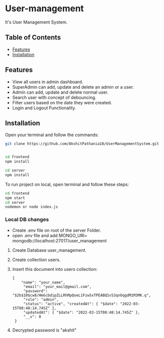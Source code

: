 # User-management

It's User Management System.

## Table of Contents

- [Features](#features)
- [Installation](#installation)

## Features

- View all users in admin dashboard.
- SuperAdmin can add, update and delete an admin or a user.
- Admin can add, update and delete normal user.
- Search user with concept of debouncing.
- Filter users based on the date they were created.
- Login and Logout Functionality.

## Installation

Open your terminal and follow the commands:

```bash
git clone https://github.com/AkshitPathania10/UserManagementSystem.git


cd frontend
npm install

cd server
npm install

```

To run project on local, open terminal and follow these steps:

```bash
cd frontend
npm start
cd server
nodemon or node index.js
```

### Local DB changes

- Create .env file on root of the server Folder.
- open .env file and add MONGO_URI= mongodb://localhost:27017/user_management

1. Create Database user_management.
2. Create collection users.
3. Insert this document into users collection:

   ```
   {
       "name": "your_name",
        "email": "your_mail@gmail.com",
        "password": "$2b$10$cw8/HmGcbdipZLLRhMpQoeL1FzwSxTPEABQ1vS3qnOqgdM1M3MK.q",
        "role": "admin",
        "status": "active", "createdAt": { "$date": "2022-03-15T08:48:14.745Z" },
        "updatedAt": { "$date": "2022-03-15T08:48:14.745Z" },
        "__v": 0
    }

   ```

4. Decrypted password is "akshit"
